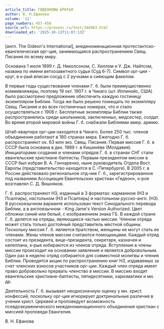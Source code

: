 ```yaml
---
article_title: ГИДЕОНОВЫ БРАТЬЯ
author: В. Н.Ефанова
volume: '11'
page_numbers: 457-458
source_url: https://pravenc.ru/text/164963.html
downloaded_at: '2025-10-13T11:07:13Z'
---
```


[англ. The Gideon's International], внеденоминационная протестантско-евангелическая орг-ция, занимающаяся распространением Свящ. Писания по всему миру.

Основана 1 июля 1899 г. Д. Николсоном, С. Хиллом и У. Дж. Найтсом, названа по имени ветхозаветного судьи (Суд 6-7). Символ орг-ции - круг, в к-рый вписан сосуд с 2 ручками и сияющим факелом.

В первые годы существования членами Г. б. были преимущественно коммивояжеры, поэтому 19 окт. 1907 г. в Чикаго (шт. Иллинойс, США) было рассмотрено предложение обеспечить каждую гостиницу экземпляром Библии. Тогда же было решено помещать по экземпляру Свящ. Писания и во всех гостиничных номерах, что и стало осуществляться с 1908 г. Бесплатные экземпляры Библии также распространялись среди школьников, заключенных, медсестер, солдат. Во время второй мировой войны Г. б. снабжали Библиями амер. армию.

Штаб-квартира орг-ции находится в Чикаго. Более 250 тыс. членов объединения работают в 180 странах мира. Ежегодно Г. б. распространяют ок. 63 млн экз. Свящ. Писания. Первая миссия Г. б. в СССР была основана в дек. 1989 г. в Кишинёве (Молдавия). Инициаторами создания и членами отрядов Г. б. в странах СНГ стали евангельские христиане-баптисты. Первым президентом миссии в СССР был избран В. А. Гончаренко, ныне руководитель Отдела Вост. Европы (представительство находится в С.-Петербурге). В 2005 г. в России действовало региональное отд-ние Г. б., зарегистрированное под названием Ассоциация Евангельских христиан «Гедеон», к-рое возглавлял С. Д. Вишняков.

Г. б. распространяют НЗ, изданный в 3 форматах: карманном (НЗ и Псалтирь), настольном (НЗ и Псалтирь) и настольном русско-англ. (НЗ). В русскоязычном варианте использован текст Синодального перевода Библии, а в англоязычном - King Jame's Version Authorized. Цвет обложки синий или белый, с изображением знака ГБ. В каждой стране Г. б. делятся на отряды, являющиеся частью миссии. Членом отряда может стать только достойный представитель местной общины. Поскольку миссия Г. б. является братством, женщины не могут стать ее членами. Жены членов миссии считаются помощницами. Каждый отряд состоит из президента, вице-президента, секретаря, казначея и капеллана, к-рые избираются из членов отряда. Вступление в члены миссии происходит на основании заявления и является добровольным. Один раз в неделю отряд собирается для совместной молитвы и чтения Библии. Проводятся акции по распространению книг НЗ, издаваемых за счет членских взносов участников орг-ции. Каждый член отряда имеет право добровольно прервать членство в миссии. В миссию входят евангельские христиане-баптисты, пятидесятники, харизматики и мн. др.

Деятельность Г. б. вызывает неоднозначную оценку у мн. христ. конфессий, поскольку орг-ция игнорирует доктринальные различия в учении христ. Церквей и проповедует возможность псевдоэкуменического межденоминационного объединения христиан с миссией проповеди Евангелия.

В. Н.  Ефанова
